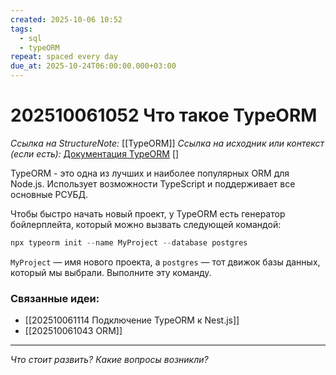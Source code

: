 ```yaml
---
created: 2025-10-06 10:52
tags:
  - sql
  - typeORM
repeat: spaced every day
due_at: 2025-10-24T06:00:00.000+03:00
---
```

# 202510061052 Что такое TypeORM

*Ссылка на StructureNote:* [[TypeORM]]
*Ссылка на исходник или контекст (если есть):* [Документация TypeORM](https://typeorm.io/) []

TypeORM - это одна из лучших и наиболее популярных ORM для Node.js.  Использует возможности TypeScript и поддерживает все основные РСУБД.

Чтобы быстро начать новый проект, у TypeORM есть генератор бойлерплейта, который можно вызвать следующей командой:

```ts
npx typeorm init --name MyProject --database postgres
```

`MyProject` — имя нового проекта, а `postgres` — тот движок базы данных, который мы выбрали. Выполните эту команду.

### Связанные идеи:

* [[202510061114 Подключение TypeORM к Nest.js]]
* [[202510061043 ORM]]
---

*Что стоит развить? Какие вопросы возникли?*
